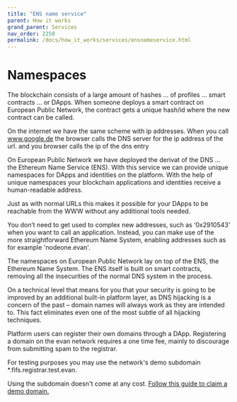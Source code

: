 ```yaml
---
title: "ENS name service"
parent: How it works
grand_parent: Services
nav_order: 2250
permalink: /docs/how_it_works/services/ensnameservice.html
---
```


# Namespaces

The blockchain consists of a large amount of hashes ... of profiles ... smart contracts ... or DApps. When someone deploys a smart contract on European Public Network, the contract gets a unique hash/id where the new contract can be called.

On the internet we have the same scheme with ip addresses. When you call www.google.de the browser calls the DNS server for the ip address of the url. and you browser calls the ip of the dns entry

On European Public Network we have deployed the derivat of the DNS ... the Ethereum Name Service (ENS). With this service we can provide unique namespaces for DApps and identities on the platform. With the help of unique namespaces your blockchain applications and identities receive a human-readable address.

Just as with normal URLs this makes it possible for your DApps to be reachable from the WWW without any additional tools needed.

You don’t need to get used to complex new addresses, such as ‘0x2910543' when you want to call an application.
Instead, you can make use of the more straightforward Ethereum Name System, enabling addresses such as for example 'nodeone.evan'.

The namespaces on European Public Network lay on top of the ENS, the Ethereum Name System. The ENS itself is built on smart contracts, removing all the insecurities of the normal DNS system in the process.

On a technical level that means for you that your security is going to be improved by an additional built-in platform layer, as DNS hijacking is a concern of the past – domain names will always work as they are intended to. This fact eliminates even one of the most subtle of all hijacking techniques.

Platform users can register their own domains through a DApp. Registering a domain on the evan network requires a one time fee, mainly to discourage from submitting spam to the registrar.

For testing purposes you may use the network's demo subdomain *.fifs.registrar.test.evan.

Using the subdomain doesn't come at any cost. [Follow this guide to claim a demo domain.](https://medium.com/evan-network/dev-series-deploy-your-%C3%B0app-on-the-evan-network-4f4232861249)
